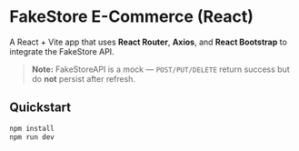 # FakeStore E-Commerce (React)

A React + Vite app that uses **React Router**, **Axios**, and **React Bootstrap** to integrate the FakeStore API.

> **Note:** FakeStoreAPI is a mock — `POST/PUT/DELETE` return success but do **not** persist after refresh.

## Quickstart
```bash
npm install
npm run dev
